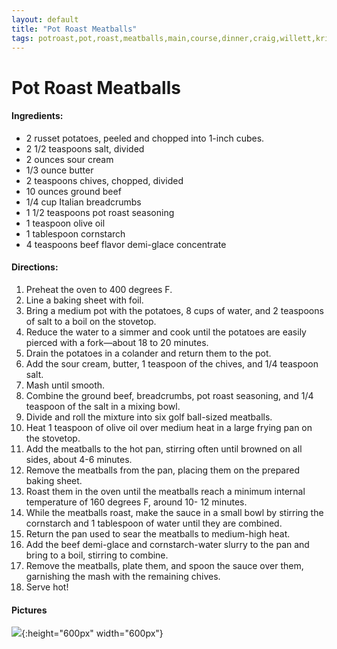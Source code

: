 ```yaml
---
layout: default
title: "Pot Roast Meatballs"
tags: potroast,pot,roast,meatballs,main,course,dinner,craig,willett,kristen
---
```

# Pot Roast Meatballs

#### Ingredients:
- 2 russet potatoes, peeled and chopped into 1-inch cubes.
- 2 1/2 teaspoons salt, divided
- 2 ounces sour cream
- 1/3 ounce butter
- 2 teaspoons chives, chopped, divided
- 10 ounces ground beef
- 1/4 cup Italian breadcrumbs
- 1 1/2 teaspoons pot roast seasoning
- 1 teaspoon olive oil
- 1 tablespoon cornstarch
- 4 teaspoons beef flavor demi-glace concentrate

#### Directions:
1. Preheat the oven to 400 degrees F.
2. Line a baking sheet with foil.
3. Bring a medium pot with the potatoes, 8 cups of water, and 2 teaspoons of salt to a boil on the stovetop.
4. Reduce the water to a simmer and cook until the potatoes are easily pierced with a fork—about 18 to 20 minutes.
5. Drain the potatoes in a colander and return them to the pot.
6. Add the sour cream, butter, 1 teaspoon of the chives, and 1/4 teaspoon salt.
7. Mash until smooth.
8. Combine the ground beef, breadcrumbs, pot roast seasoning, and 1/4 teaspoon of the salt in a mixing bowl.
9. Divide and roll the mixture into six golf ball-sized meatballs.
10. Heat 1 teaspoon of olive oil over medium heat in a large frying pan on the stovetop.
11. Add the meatballs to the hot pan, stirring often until browned on all sides, about 4-6 minutes.
12. Remove the meatballs from the pan, placing them on the prepared baking sheet.
13. Roast them in the oven until the meatballs reach a minimum internal temperature of 160 degrees F, around 10- 12 minutes.
14. While the meatballs roast, make the sauce in a small bowl by stirring the cornstarch and 1 tablespoon of water until they are combined.
15. Return the pan used to sear the meatballs to medium-high heat.
16. Add the beef demi-glace and cornstarch-water slurry to the pan and bring to a boil, stirring to combine.
17. Remove the meatballs, plate them, and spoon the sauce over them, garnishing the mash with the remaining chives.
18. Serve hot!

#### Pictures
![]({{site.github.url}}/MainDishes/Images/PotRoastMeatballs.webp){:height="600px" width="600px"}

